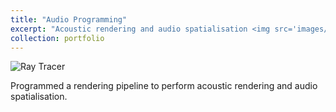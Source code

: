 ```yaml
---
title: "Audio Programming"
excerpt: "Acoustic rendering and audio spatialisation <img src='images/ray-tracer.gif'> "
collection: portfolio
---
```


![Ray Tracer](../../images/ray-tracer.gif)

Programmed a rendering pipeline to perform acoustic rendering and audio spatialisation.
